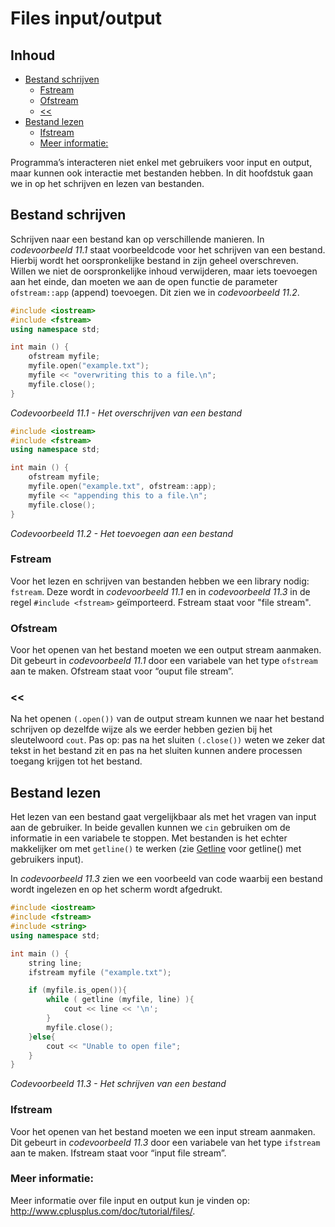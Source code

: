 # Files input/output[](title-id) <!-- omit in toc -->

## Inhoud[](toc-id) <!-- omit in toc -->
- [Bestand schrijven](#bestand-schrijven)
  - [Fstream](#fstream)
  - [Ofstream](#ofstream)
  - [\<\<](#)
- [Bestand lezen](#bestand-lezen)
  - [Ifstream](#ifstream)
  - [Meer informatie:](#meer-informatie)

Programma’s interacteren niet enkel met gebruikers voor input en output, maar kunnen ook interactie met bestanden hebben. In dit hoofdstuk gaan we in op het schrijven en
lezen van bestanden.

## Bestand schrijven
Schrijven naar een bestand kan op verschillende manieren. In *codevoorbeeld 11.1* staat voorbeeldcode voor het schrijven van een bestand. Hierbij wordt het oorspronkelijke bestand in zijn geheel overschreven. Willen we niet de oorspronkelijke inhoud
verwijderen, maar iets toevoegen aan het einde, dan moeten we aan de open functie de parameter `ofstream::app` (append) toevoegen. Dit zien we in *codevoorbeeld 11.2*.

```cpp
#include <iostream>
#include <fstream>
using namespace std;

int main () {
    ofstream myfile;
    myfile.open("example.txt");
    myfile << "overwriting this to a file.\n";
    myfile.close();
}
```
*Codevoorbeeld 11.1 - Het overschrijven van een bestand*


```cpp
#include <iostream>
#include <fstream>
using namespace std;

int main () {
    ofstream myfile;
    myfile.open("example.txt", ofstream::app);
    myfile << "appending this to a file.\n";
    myfile.close();
}
```
*Codevoorbeeld 11.2 - Het toevoegen aan een bestand*

### Fstream
Voor het lezen en schrijven van bestanden hebben we een library nodig: `fstream`. Deze
wordt in *codevoorbeeld 11.1* en in *codevoorbeeld 11.3* in de regel `#include <fstream>` geïmporteerd. 
Fstream staat voor "file stream".

### Ofstream
Voor het openen van het bestand moeten we een output stream aanmaken. Dit gebeurt in *codevoorbeeld 11.1* door een variabele van het type `ofstream` aan te maken. Ofstream staat voor “ouput file stream”.

### <<
Na het openen `(.open())` van de output stream kunnen we naar het bestand schrijven op
dezelfde wijze als we eerder hebben gezien bij het sleutelwoord `cout`. 
Pas op: pas na het sluiten `(.close())` weten we zeker dat tekst in het bestand zit en pas na het sluiten kunnen andere processen toegang krijgen tot het bestand.

## Bestand lezen
Het lezen van een bestand gaat vergelijkbaar als met het vragen van input aan de gebruiker. In beide gevallen kunnen we `cin` gebruiken om de informatie in een
variabele te stoppen. Met bestanden is het echter makkelijker om met `getline()` te werken (zie [Getline](#getline) voor getline() met gebruikers input). 

In *codevoorbeeld 11.3* zien we een voorbeeld van code waarbij een bestand wordt ingelezen en op het scherm
wordt afgedrukt.


```cpp
#include <iostream>
#include <fstream>
#include <string>
using namespace std;

int main () {
    string line;
    ifstream myfile ("example.txt");

    if (myfile.is_open()){
        while ( getline (myfile, line) ){
            cout << line << '\n';
        }
        myfile.close();
    }else{
        cout << "Unable to open file";
    }
}
```
*Codevoorbeeld 11.3 - Het schrijven van een bestand*

### Ifstream
Voor het openen van het bestand moeten we een input stream aanmaken. Dit gebeurt in *codevoorbeeld 11.3* door een variabele van het type `ifstream` aan te maken.
Ifstream staat voor “input file stream”.

### Meer informatie:
Meer informatie over file input en output kun je vinden op: http://www.cplusplus.com/doc/tutorial/files/.